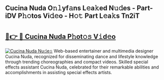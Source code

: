 ## Cucina Nuda O𝚗𝚕yf𝚊ns L𝚎a𝚔ed N𝚞𝚍es - Part-iDV P𝚑𝚘tos Vi𝚍𝚎o - H𝚘𝚝 Part L𝚎a𝚔s Tn2iT

# <h2><a href="http://kf2s29i.oniu.top/?m=Cucina+Nuda">🔗👉 🔴 Cucina Nuda P𝚑ot𝚘𝚜 V𝚒d𝚎o</a></h2>

[![Cucina Nuda Nu𝚍e𝚜](https://i.imgur.com/0qMVB7G.gif)](http://kf2s29i.oniu.top/?m=Cucina+Nuda)
Web-based entertainer and multimedia designer Cucina Nuda, recognized for disseminating dance and lifestyle knowledge through trending choreographies and compact videos. Skilled special effects assistant Cucina Nuda, celebrated for their remarkable abilities and accomplishments in assisting special effects artists.  
